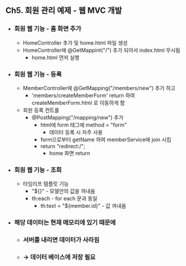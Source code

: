 ## Ch5. 회원 관리 예제 - 웹 MVC 개발
- ### 회원 웹 기능 - 홈 화면 추가
    - HomeController 추가 및 home.html 파일 생성
    - HomeController에 @GetMappint("/") 추가 되어서 index.html 무시됨
        - home.html 먼저 실행

- ### 회원 웹 기능 - 등록
    - MemberController에 @GetMapping("/members/new") 추가 하고
        - 'members/createMemberForm' return 하여 createMemberForm.html 로 이동하게 함
    - 회원 등록 컨트롤
        - @PostMapping("/mapping/new") 추가
            - html에 form 태그에 method = "form"
                - 데이터 등록 시 자주 사용
            - form으로부터 getName 하여 memberService에 join 시킴
            - return "redirect:/";
                - home 화면 return
                
- ### 회원 웹 기능 - 조회
    -  타임리프 템플릿 기능
        - "${}" - 모델안의 값을 꺼내옴
        - th:each - for each 문과 동일
            - th:text = "${member.id}" - 값 꺼내옴
            
- ### 해당 데이터는 현재 메모리에 있기 때문에 
    - ### 서버를 내리면 데이터가 사라짐
    - ### → 데이터 베이스에 저장 필요
